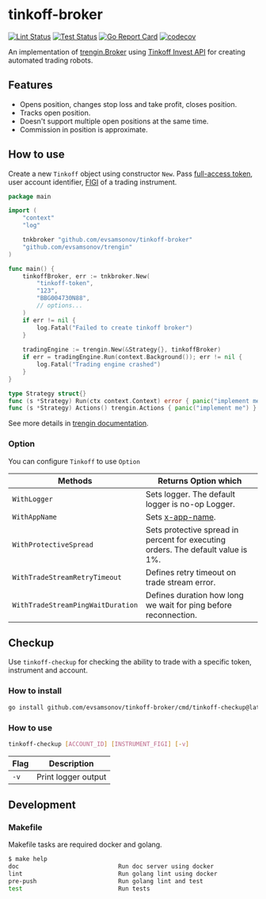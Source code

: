 # tinkoff-broker

[![Lint Status](https://github.com/evsamsonov/tinkoff-broker/actions/workflows/lint.yml/badge.svg)](https://github.com/evsamsonov/tinkoff-broker/actions?workflow=golangci-lint)
[![Test Status](https://github.com/evsamsonov/tinkoff-broker/actions/workflows/test.yml/badge.svg)](https://github.com/evsamsonov/tinkoff-broker/actions?workflow=test)
[![Go Report Card](https://goreportcard.com/badge/github.com/evsamsonov/tinkoff-broker)](https://goreportcard.com/report/github.com/evsamsonov/tinkoff-broker)
[![codecov](https://codecov.io/gh/evsamsonov/tinkoff-broker/branch/master/graph/badge.svg?token=AC751PKE5Y)](https://codecov.io/gh/evsamsonov/tinkoff-broker)

An implementation of [trengin.Broker](http://github.com/evsamsonov/trengin) using [Tinkoff Invest API](https://tinkoff.github.io/investAPI/) 
for creating automated trading robots. 

## Features
- Opens position, changes stop loss and take profit, closes position.
- Tracks open position.
- Doesn't support multiple open positions at the same time.
- Commission in position is approximate.

## How to use

Create a new `Tinkoff` object using constructor `New`. Pass [full-access token](https://tinkoff.github.io/investAPI/token/),
user account identifier, [FIGI](https://tinkoff.github.io/investAPI/faq_identification/) of a trading instrument.

```go
package main

import (
	"context"
	"log"

	tnkbroker "github.com/evsamsonov/tinkoff-broker"
	"github.com/evsamsonov/trengin"
)

func main() {
	tinkoffBroker, err := tnkbroker.New(
		"tinkoff-token",
		"123",
		"BBG004730N88",
		// options...
	)
	if err != nil {
		log.Fatal("Failed to create tinkoff broker")
	}
	
	tradingEngine := trengin.New(&Strategy{}, tinkoffBroker)
	if err = tradingEngine.Run(context.Background()); err != nil {
		log.Fatal("Trading engine crashed")
	}
}

type Strategy struct{}
func (s *Strategy) Run(ctx context.Context) error { panic("implement me") }
func (s *Strategy) Actions() trengin.Actions { panic("implement me") }
```

See more details in [trengin documentation](http://github.com/evsamsonov/trengin).

### Option

You can configure `Tinkoff` to use `Option`

| Methods                           | Returns Option which                                                             |
|-----------------------------------|----------------------------------------------------------------------------------|
| `WithLogger`                      | Sets logger. The default logger is no-op Logger.                                 |
| `WithAppName`                     | Sets [x-app-name](https://tinkoff.github.io/investAPI/grpc/#appname).            |
| `WithProtectiveSpread`            | Sets protective spread in percent for executing orders. The default value is 1%. |
| `WithTradeStreamRetryTimeout`     | Defines retry timeout on trade stream error.                                     |
| `WithTradeStreamPingWaitDuration` | Defines duration how long we wait for ping before reconnection.                  |

## Checkup

Use `tinkoff-checkup` for checking the ability to trade with a specific token, instrument and account. 

### How to install

```bash
go install github.com/evsamsonov/tinkoff-broker/cmd/tinkoff-checkup@latest
```

### How to use 

```bash
tinkoff-checkup [ACCOUNT_ID] [INSTRUMENT_FIGI] [-v]
 ```

| Flag | Description         |
|------|---------------------|
| `-v` | Print logger output |

## Development

### Makefile 

Makefile tasks are required docker and golang.

```bash
$ make help    
doc                            Run doc server using docker
lint                           Run golang lint using docker
pre-push                       Run golang lint and test
test                           Run tests
```
